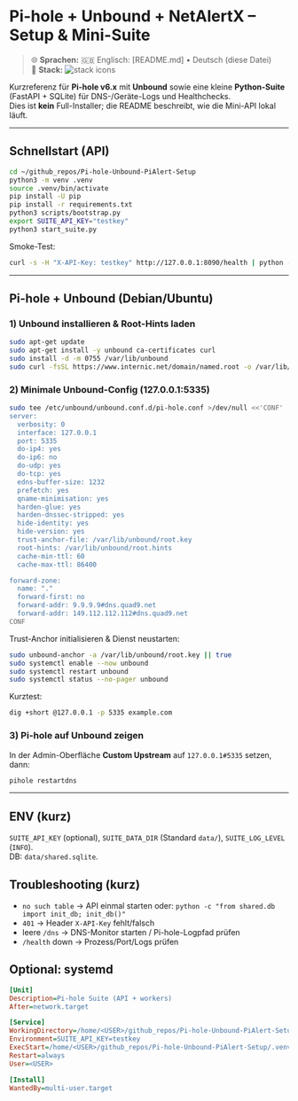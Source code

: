 # Pi-hole + Unbound + NetAlertX – Setup & Mini-Suite

> 🌐 **Sprachen:** 🇬🇧 Englisch: [README.md] • Deutsch (diese Datei)  
> 🧰 **Stack:** <img src="https://skillicons.dev/icons?i=linux,debian,ubuntu,raspberrypi,bash,python,fastapi,sqlite,docker" alt="stack icons" />

Kurzreferenz für **Pi-hole v6.x** mit **Unbound** sowie eine kleine **Python-Suite** (FastAPI + SQLite) für DNS-/Geräte-Logs und Healthchecks.  
Dies ist **kein** Full-Installer; die README beschreibt, wie die Mini-API lokal läuft.

---

## Schnellstart (API)
~~~bash
cd ~/github_repos/Pi-hole-Unbound-PiAlert-Setup
python3 -m venv .venv
source .venv/bin/activate
pip install -U pip
pip install -r requirements.txt
python3 scripts/bootstrap.py
export SUITE_API_KEY="testkey"
python3 start_suite.py
~~~

Smoke-Test:
~~~bash
curl -s -H "X-API-Key: testkey" http://127.0.0.1:8090/health | python -m json.tool
~~~

---

## Pi-hole + Unbound (Debian/Ubuntu)

### 1) Unbound installieren & Root-Hints laden
~~~bash
sudo apt-get update
sudo apt-get install -y unbound ca-certificates curl
sudo install -d -m 0755 /var/lib/unbound
sudo curl -fsSL https://www.internic.net/domain/named.root -o /var/lib/unbound/root.hints
~~~

### 2) Minimale Unbound-Config (127.0.0.1:5335)
~~~bash
sudo tee /etc/unbound/unbound.conf.d/pi-hole.conf >/dev/null <<'CONF'
server:
  verbosity: 0
  interface: 127.0.0.1
  port: 5335
  do-ip4: yes
  do-ip6: no
  do-udp: yes
  do-tcp: yes
  edns-buffer-size: 1232
  prefetch: yes
  qname-minimisation: yes
  harden-glue: yes
  harden-dnssec-stripped: yes
  hide-identity: yes
  hide-version: yes
  trust-anchor-file: /var/lib/unbound/root.key
  root-hints: /var/lib/unbound/root.hints
  cache-min-ttl: 60
  cache-max-ttl: 86400

forward-zone:
  name: "."
  forward-first: no
  forward-addr: 9.9.9.9#dns.quad9.net
  forward-addr: 149.112.112.112#dns.quad9.net
CONF
~~~

Trust-Anchor initialisieren & Dienst neustarten:
~~~bash
sudo unbound-anchor -a /var/lib/unbound/root.key || true
sudo systemctl enable --now unbound
sudo systemctl restart unbound
sudo systemctl status --no-pager unbound
~~~

Kurztest:
~~~bash
dig +short @127.0.0.1 -p 5335 example.com
~~~

### 3) Pi-hole auf Unbound zeigen
In der Admin-Oberfläche **Custom Upstream** auf `127.0.0.1#5335` setzen, dann:
~~~bash
pihole restartdns
~~~

---

## ENV (kurz)
`SUITE_API_KEY` (optional), `SUITE_DATA_DIR` (Standard `data/`), `SUITE_LOG_LEVEL` (`INFO`).  
DB: `data/shared.sqlite`.

## Troubleshooting (kurz)
- `no such table` → API einmal starten oder: `python -c "from shared.db import init_db; init_db()"`
- `401` → Header `X-API-Key` fehlt/falsch
- leere `/dns` → DNS-Monitor starten / Pi-hole-Logpfad prüfen
- `/health` down → Prozess/Port/Logs prüfen

## Optional: systemd
~~~ini
[Unit]
Description=Pi-hole Suite (API + workers)
After=network.target

[Service]
WorkingDirectory=/home/<USER>/github_repos/Pi-hole-Unbound-PiAlert-Setup
Environment=SUITE_API_KEY=testkey
ExecStart=/home/<USER>/github_repos/Pi-hole-Unbound-PiAlert-Setup/.venv/bin/python start_suite.py
Restart=always
User=<USER>

[Install]
WantedBy=multi-user.target
~~~
